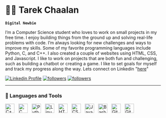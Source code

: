 # 🏄‍♂️ Tarek Chaalan

**`Digital Newbie`**

I’m a Computer Science student who loves to work on small projects in my free time. I enjoy building things from the ground up and solving real-life problems with code. I’m always looking for new challenges and ways to improve my skills. Some of my favorite programming languages include Python, C, and C++. I also created a couple of websites using HTML, CSS, and Javascript. I like to work on projects that are both fun and challenging, such as building a chatbot or creating a game. I like to set goals for myself and track my progress along the way. 
Lets connect on Linkedin "[here][linkedin]"

   <p align="left">
      <a href="https://www.linkedin.com/in/tarekchaalan/">
         <img alt="Linkedin Profile" title="Subscribe to my YouTube channel" src="https://custom-icon-badges.demolab.com/badge/-Linkedin-blue"/></a>
      <a href="https://github.com/tarekchaalan?tab=followers">
         <img alt="followers" title="Follow me on Github" src="https://custom-icon-badges.demolab.com/github/followers/tarekchaalan?color=236ad3&labelColor=1155ba&style=for-the-badge&logo=person-add&label=Follow&logoColor=white"/></a>
      <a href="https://www.linkedin.com/in/tarekchaalan/">
         <img alt="followers" title="Follow me on Linkedin" src="https://custom-icon-badges.demolab.com/github/followers/tarekchaalan?color=236ad3&labelColor=1155ba&style=for-the-badge&logo=person-add&label=Connect-Linkedin&logoColor=white"/></a>
   </p>

---

### 🧰 Languages and Tools

<img align="left" alt="C++" width="30px" style="padding-right:10px;" src="https://cdn.jsdelivr.net/gh/devicons/devicon/icons/cplusplus/cplusplus-line.svg" />
<img align="left" alt="C" width="30px" style="padding-right:10px;" src="https://cdn.jsdelivr.net/gh/devicons/devicon/icons/c/c-line.svg" />
<img align="left" alt="Python" width="30px" style="padding-right:10px;" src="https://cdn.jsdelivr.net/gh/devicons/devicon/icons/python/python-plain.svg" />
<img align="left" alt="Linux" width="30px" style="padding-right:10px;" src="https://cdn.jsdelivr.net/gh/devicons/devicon/icons/linux/linux-original.svg" />
<img align="left" alt="HTML" width="30px" style="padding-right:10px;" src="https://cdn.jsdelivr.net/gh/devicons/devicon/icons/html5/html5-plain.svg" />
<img align="left" alt="CSS" width="30px" style="padding-right:10px;" src="https://cdn.jsdelivr.net/gh/devicons/devicon/icons/css3/css3-plain.svg" />
<img align="left" alt="JavaScript" width="30px" style="padding-right:10px;" src="https://cdn.jsdelivr.net/gh/devicons/devicon/icons/javascript/javascript-plain.svg" />
<img align="left" alt="Bash" width="30px" style="padding-right:10px;" src="https://cdn.jsdelivr.net/gh/devicons/devicon/icons/bash/bash-original.svg" />
<img align="left" alt="GitHub" width="30px" style="padding-right:10px;" src="https://cdn.jsdelivr.net/gh/devicons/devicon/icons/github/github-original.svg" />
<img align="left" alt="Git" width="30px" style="padding-right:10px;" src="https://cdn.jsdelivr.net/gh/devicons/devicon/icons/git/git-original.svg" />
<br />

#

[linkedin]: https://www.linkedin.com/in/tarekchaalan/
[youtube]: https://youtube.com/fknight
